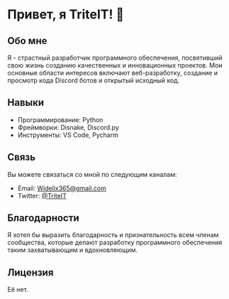 # Привет, я TriteIT! 👋

## Обо мне

Я - страстный разработчик программного обеспечения, посвятивший свою жизнь созданию качественных и инновационных проектов. Мои основные области интересов включают веб-разработку, создание и просмотр кода Discord ботов и открытый исходный код.

## Навыки

- Программирование: Python
- Фреймворки: Disnake, Discord.py
- Инструменты: VS Code, Pycharm

## Связь

Вы можете связаться со мной по следующим каналам:

- Email: [Widelix365@gmail.com](mailto:widelix365@gmail.com)
- Twitter: [@TriteIT](https://twitter.com/@Widelix365)

## Благодарности

Я хотел бы выразить благодарность и признательность всем членам сообщества, которые делают разработку программного обеспечения таким захватывающим и вдохновляющим.

## Лицензия

Её нет.
